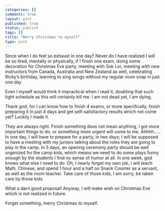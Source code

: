 ```yaml
--- 
categories: []
comments: true
layout: post
published: true
status: publish
tags: []
title: "Merry Christmas to myself"
type: post
---
```

<div id="msgcns!3725CC0EE38B1F6!124" class="bvMsg">Since when I do feel so exhaust in one day? Never do I have realized I will be so tired, mentally or physically, if I finish one exam, doing some decoration for Christmas Eve party, meeting with Sok Lor, meeting with new instructors from Canada, Australia and New Zealand as well, celebrating Ricky’s birthday, learning to sing songs without my regular noon snap in just one day

Even I myself would think it impractical when I read it, doubting that such tight schedule as this will certainly kill me. I am not dead yet, I am dying.

Thank god, for I can know how to finish 4 exams, or more specifically, finish preparing it in just 4 days and get self-satisfactory results which not come yet? Luckily I made it.

They are always right. Finish something does not mean anything, I got more important things to do. or something more urgent will come to me. Ahhhh….. In one day, I will have to prepare for a party, in two days; I will be supposed to have a meeting with my juniors talking about the roles they are going to play in the camp. In 5 days, an opening ceremony party should be well organized for the camp kids, which means we need to do some plays funny enough by the students I find no sense of humor at all. In one week, god knows what else I need to do. Oh, I nearly forget my own job, I will teach Math, Chinese, and spend 1 hour and a half on Snack Counter as a servant, as well as the room teacher. Take care of those kids, I am sorry, be taken care by those kids.

What a darn good proposal! Anyway, I will make wish on Christmas Eve which is not realized in future.


Forget something, merry Christmas to myself.</div>
